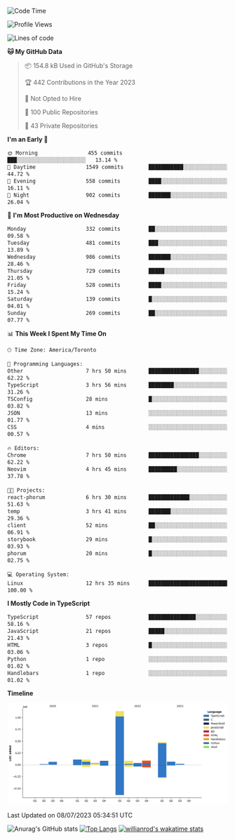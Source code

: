 <!--START_SECTION:waka-->
![Code Time](http://img.shields.io/badge/Code%20Time-386%20hrs%2042%20mins-blue)

![Profile Views](http://img.shields.io/badge/Profile%20Views-0-blue)

![Lines of code](https://img.shields.io/badge/From%20Hello%20World%20I%27ve%20Written-2.3%20million%20lines%20of%20code-blue)

**🐱 My GitHub Data** 

> 📦 154.8 kB Used in GitHub's Storage 
 > 
> 🏆 442 Contributions in the Year 2023
 > 
> 🚫 Not Opted to Hire
 > 
> 📜 100 Public Repositories 
 > 
> 🔑 43 Private Repositories 
 > 
**I'm an Early 🐤** 

```text
🌞 Morning                455 commits         ███░░░░░░░░░░░░░░░░░░░░░░   13.14 % 
🌆 Daytime                1549 commits        ███████████░░░░░░░░░░░░░░   44.72 % 
🌃 Evening                558 commits         ████░░░░░░░░░░░░░░░░░░░░░   16.11 % 
🌙 Night                  902 commits         ███████░░░░░░░░░░░░░░░░░░   26.04 % 
```
📅 **I'm Most Productive on Wednesday** 

```text
Monday                   332 commits         ██░░░░░░░░░░░░░░░░░░░░░░░   09.58 % 
Tuesday                  481 commits         ███░░░░░░░░░░░░░░░░░░░░░░   13.89 % 
Wednesday                986 commits         ███████░░░░░░░░░░░░░░░░░░   28.46 % 
Thursday                 729 commits         █████░░░░░░░░░░░░░░░░░░░░   21.05 % 
Friday                   528 commits         ████░░░░░░░░░░░░░░░░░░░░░   15.24 % 
Saturday                 139 commits         █░░░░░░░░░░░░░░░░░░░░░░░░   04.01 % 
Sunday                   269 commits         ██░░░░░░░░░░░░░░░░░░░░░░░   07.77 % 
```


📊 **This Week I Spent My Time On** 

```text
🕑︎ Time Zone: America/Toronto

💬 Programming Languages: 
Other                    7 hrs 50 mins       ████████████████░░░░░░░░░   62.22 % 
TypeScript               3 hrs 56 mins       ████████░░░░░░░░░░░░░░░░░   31.26 % 
TSConfig                 28 mins             █░░░░░░░░░░░░░░░░░░░░░░░░   03.82 % 
JSON                     13 mins             ░░░░░░░░░░░░░░░░░░░░░░░░░   01.77 % 
CSS                      4 mins              ░░░░░░░░░░░░░░░░░░░░░░░░░   00.57 % 

🔥 Editors: 
Chrome                   7 hrs 50 mins       ████████████████░░░░░░░░░   62.22 % 
Neovim                   4 hrs 45 mins       █████████░░░░░░░░░░░░░░░░   37.78 % 

🐱‍💻 Projects: 
react-phorum             6 hrs 30 mins       █████████████░░░░░░░░░░░░   51.63 % 
temp                     3 hrs 41 mins       ███████░░░░░░░░░░░░░░░░░░   29.36 % 
client                   52 mins             ██░░░░░░░░░░░░░░░░░░░░░░░   06.91 % 
storybook                29 mins             █░░░░░░░░░░░░░░░░░░░░░░░░   03.93 % 
phorum                   20 mins             █░░░░░░░░░░░░░░░░░░░░░░░░   02.75 % 

💻 Operating System: 
Linux                    12 hrs 35 mins      █████████████████████████   100.00 % 
```

**I Mostly Code in TypeScript** 

```text
TypeScript               57 repos            ███████████████░░░░░░░░░░   58.16 % 
JavaScript               21 repos            █████░░░░░░░░░░░░░░░░░░░░   21.43 % 
HTML                     3 repos             █░░░░░░░░░░░░░░░░░░░░░░░░   03.06 % 
Python                   1 repo              ░░░░░░░░░░░░░░░░░░░░░░░░░   01.02 % 
Handlebars               1 repo              ░░░░░░░░░░░░░░░░░░░░░░░░░   01.02 % 
```



**Timeline**

![Lines of Code chart](https://raw.githubusercontent.com/wise-introvert/wise-introvert/master/assets/bar_graph.png)


 Last Updated on 08/07/2023 05:34:51 UTC
<!--END_SECTION:waka-->

![Anurag's GitHub stats](https://github-readme-stats.vercel.app/api?username=wise-introvert&count_private=true&show_icons=true)
[![Top Langs](https://github-readme-stats.vercel.app/api/top-langs/?username=wise-introvert&langs_count=10)](https://github.com/anuraghazra/github-readme-stats)
[![willianrod's wakatime stats](https://github-readme-stats.vercel.app/api/wakatime?username=wiseintrovert)](https://github.com/anuraghazra/github-readme-stats)
